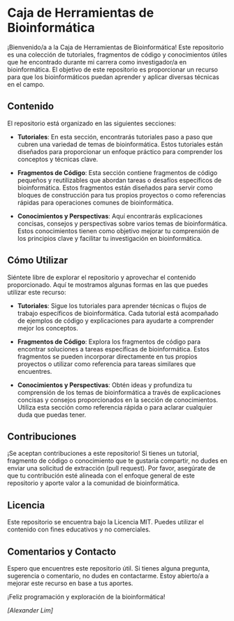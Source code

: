 # Caja de Herramientas de Bioinformática

¡Bienvenido/a a la Caja de Herramientas de Bioinformática! Este repositorio es una colección de tutoriales, fragmentos de código y conocimientos útiles que he encontrado durante mi carrera como investigador/a en bioinformática. El objetivo de este repositorio es proporcionar un recurso para que los bioinformáticos puedan aprender y aplicar diversas técnicas en el campo.

## Contenido

El repositorio está organizado en las siguientes secciones:

- **Tutoriales**: En esta sección, encontrarás tutoriales paso a paso que cubren una variedad de temas de bioinformática. Estos tutoriales están diseñados para proporcionar un enfoque práctico para comprender los conceptos y técnicas clave.

- **Fragmentos de Código**: Esta sección contiene fragmentos de código pequeños y reutilizables que abordan tareas o desafíos específicos de bioinformática. Estos fragmentos están diseñados para servir como bloques de construcción para tus propios proyectos o como referencias rápidas para operaciones comunes de bioinformática.

- **Conocimientos y Perspectivas**: Aquí encontrarás explicaciones concisas, consejos y perspectivas sobre varios temas de bioinformática. Estos conocimientos tienen como objetivo mejorar tu comprensión de los principios clave y facilitar tu investigación en bioinformática.

## Cómo Utilizar

Siéntete libre de explorar el repositorio y aprovechar el contenido proporcionado. Aquí te mostramos algunas formas en las que puedes utilizar este recurso:

- **Tutoriales**: Sigue los tutoriales para aprender técnicas o flujos de trabajo específicos de bioinformática. Cada tutorial está acompañado de ejemplos de código y explicaciones para ayudarte a comprender mejor los conceptos.

- **Fragmentos de Código**: Explora los fragmentos de código para encontrar soluciones a tareas específicas de bioinformática. Estos fragmentos se pueden incorporar directamente en tus propios proyectos o utilizar como referencia para tareas similares que encuentres.

- **Conocimientos y Perspectivas**: Obtén ideas y profundiza tu comprensión de los temas de bioinformática a través de explicaciones concisas y consejos proporcionados en la sección de conocimientos. Utiliza esta sección como referencia rápida o para aclarar cualquier duda que puedas tener.

## Contribuciones

¡Se aceptan contribuciones a este repositorio! Si tienes un tutorial, fragmento de código o conocimiento que te gustaría compartir, no dudes en enviar una solicitud de extracción (pull request). Por favor, asegúrate de que tu contribución esté alineada con el enfoque general de este repositorio y aporte valor a la comunidad de bioinformática.

## Licencia

Este repositorio se encuentra bajo la Licencia MIT. Puedes utilizar el contenido con fines educativos y no comerciales.

## Comentarios y Contacto

Espero que encuentres este repositorio útil. Si tienes alguna pregunta, sugerencia o comentario, no dudes en contactarme. Estoy abierto/a a mejorar este recurso en base a tus aportes.

¡Feliz programación y exploración de la bioinformática!

*[Alexander Lim]*
